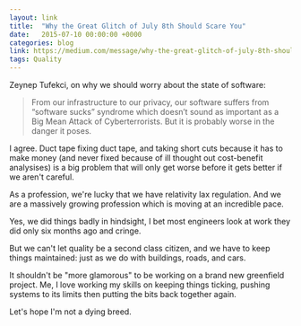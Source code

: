 ```yaml
---
layout: link
title:  "Why the Great Glitch of July 8th Should Scare You"
date:   2015-07-10 00:00:00 +0000
categories: blog
link: https://medium.com/message/why-the-great-glitch-of-july-8th-should-scare-you-b791002fff03
tags: Quality
---
```

Zeynep Tufekci, on why we should worry about the state of software:

> From our infrastructure to our privacy, our software suffers from “software sucks” syndrome which doesn’t sound as important as a Big Mean Attack of Cyberterrorists. But it is probably worse in the danger it poses.

I agree. Duct tape fixing duct tape, and taking short cuts because it has to make money (and never fixed because of ill thought out cost-benefit analysises) is a big problem that will only get worse before it gets better if we aren't careful.

As a profession, we're lucky that we have relativity lax regulation. And we are a massively growing profession which is moving at an incredible pace.

Yes, we did things badly in hindsight, I bet most engineers look at work they did only six months ago and cringe.

But we can't let quality be a second class citizen, and we have to keep things maintained: just as we do with buildings, roads, and cars.

It shouldn't be "more glamorous" to be working on a brand new greenfield project. Me, I love working my skills on keeping things ticking, pushing systems to its limits then putting the bits back together again.

Let's hope I'm not a dying breed.
